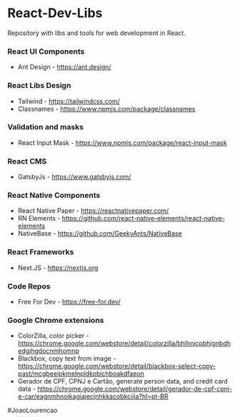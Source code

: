 # React-Dev-Libs
Repository with libs and tools for web development in React.

### React UI Components
- Ant Design - https://ant.design/

### React Libs Design
- Tailwind - https://tailwindcss.com/
- Classnames - https://www.npmjs.com/package/classnames

### Validation and masks
- React Input Mask - https://www.npmjs.com/package/react-input-mask

### React CMS
- GatsbyJs - https://www.gatsbyjs.com/

### React Native Components
- React Native Paper - https://reactnativepaper.com/
- RN Elements - https://github.com/react-native-elements/react-native-elements
- NativeBase - https://github.com/GeekyAnts/NativeBase

### React Frameworks
- Next.JS - https://nextjs.org

### Code Repos
- Free For Dev - https://free-for.dev/

### Google Chrome extensions
- ColorZilla, color picker - https://chrome.google.com/webstore/detail/colorzilla/bhlhnicpbhignbdhedgjhgdocnmhomnp
- Blackbox, copy text from image - https://chrome.google.com/webstore/detail/blackbox-select-copy-past/mcgbeeipkmelnpldkobichboakdfaeon
- Gerador de CPF, CPNJ e Cartão, generate person data, and credit card data -  https://chrome.google.com/webstore/detail/gerador-de-cpf-cpnj-e-car/eagnmhnoikagiajecjnhkkacobkciiia?hl=pt-BR

#JoaoLourencao
